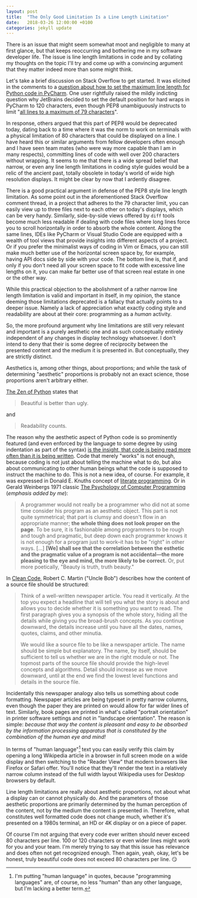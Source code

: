 ```yaml
---
layout: post
title:  "The Only Good Limitation Is a Line Length Limitation"
date:   2018-03-26 12:00:00 +0100
categories: jekyll update
---
```


There is an issue that might seem somewhat moot and negligible to many at first
glance, but that keeps reoccurring and bothering me in my software developer
life. The issue is line length limitations in code and by collating my thoughts
on the topic I'll try and come up with a convincing argument that they matter
indeed more than some might think.

Let's take a brief discussion on Stack Overflow to get started. It was elicited
in the comments to a [question about how to set the maximum line length for
Python code in
PyCharm](https://stackoverflow.com/questions/17319422/how-do-i-set-the-maximum-line-length-in-pycharm).
One user rightfully raised the mildly indicting question why JetBrains decided
to set the default position for hard wraps in PyCharm to 120 characters, even
though PEP8 unambiguously instructs to limit "[all lines to a maximum of 79
characters](https://www.python.org/dev/peps/pep-0008/#maximum-line-length)".

In response, others argued that this part of PEP8 would be deprecated today,
dating back to a time where it was the norm to work on terminals with a physical
limitation of 80 characters that could be displayed on a line. I have heard this
or similar arguments from fellow developers often enough and I have seen team
mates (who were way more capable than I am in many respects), committing lines
of code with well over 200 characters without wrapping. It seems to me that
there is a wide spread belief that narrow, or even any line length limitations
in coding style guides would be a relic of the ancient past, totally obsolete in
today's world of wide high resolution displays. It might be clear by now that I
ardently disagree.

There is a good practical argument in defense of the PEP8 style line length
limitation. As some point out in the aforementioned Stack Overflow comment
thread, in a project that adheres to the 79 character limit, you can easily view
up to three files next to each other on today's displays, which can be very
handy. Similarly, side-by-side views offered by `diff` tools become much less
readable if dealing with code files where long lines force you to scroll
horizontally in order to absorb the whole content. Along the same lines, IDEs
like PyCharm or Visual Studio Code are equipped with a wealth of tool views that
provide insights into different aspects of a project. Or if you prefer the
minimalist ways of coding in Vim or Emacs, you can still make much better use of
the horizontal screen space by, for example, having API docs side by side with
your code. The bottom line is, that if, and only if you don't need all your
screen space to fit code with excessive line lengths on it, you can make far
better use of that screen real estate in one or the other way.

While this practical objection to the abolishment of a rather narrow line length
limitation is valid and important in itself, in my opinion, the stance deeming
those limitations deprecated is a fallacy that actually points to a deeper
issue. Namely a lack of appreciation what exactly coding style and readability
are about at their core: programming as a _human_ activity.

So, the more profound argument why line limitations are still very relevant and
important is a purely aesthetic one and as such conceptually entirely
independent of any changes in display technology whatsoever. I don't intend to
deny that their is some degree of reciprocity between the presented content and
the medium it is presented in. But conceptually, they are strictly distinct.

Aesthetics is, among other things, about proportions; and while the task of
determining "aesthetic" proportions is probably not an exact science, those
proportions aren't arbitrary either.

[The Zen of Python](https://www.python.org/dev/peps/pep-0020/) states that

> Beautiful is better than ugly.

and

> Readability counts.

The reason why the aesthetic aspect of Python code is so prominently featured
(and even enforced by the language to some degree by using indentation as part
of the syntax) [is the insight, that code is being read more often than it is
being
written](https://www.python.org/dev/peps/pep-0008/#a-foolish-consistency-is-the-hobgoblin-of-little-minds).
Code that merely "works" is not enough, because coding is not just about telling
the machine what to do, but also about communicating to other human beings what
the code is supposed to instruct the machine to do. This is not a new idea, of
course. For example, it was expressed in Donald E. Knuths concept of [literate
programming](https://en.wikipedia.org/wiki/Literate_programming). Or in Gerald
Weinbergs 1971 classic [The Psychology of Computer
Programming](https://leanpub.com/thepsychologyofcomputerprogramming) (_emphasis
added by me_):

> A programmer would not really be a programmer who did not at some time
> consider his program as an aesthetic object. This part is not quite
> symmetrical; that part is clumsy and doesn't flow in an appropriate manner;
> **the whole thing does not look proper on the page**. To be sure, it is
> fashionable among programmers to be rough and tough and pragmatic, but deep
> down each programmer knows it is not enough for a program just to work–it has
> to be "right" in other ways. [...] **[We] shall see that the correlation
> between the esthetic and the pragmatic value of a program is not
> accidental—the more pleasing to the eye and mind, the more likely to be
> correct.** Or, put more poetically, "Beauty is truth, truth beauty."

In [Clean
Code](https://books.google.de/books/about/Clean_Code.html?id=hjEFCAAAQBAJ),
Robert C. Martin ("Uncle Bob") describes how the content of a source file should
be structured:

> Think of a well-written newspaper article. You read it vertically. At the top
> you expect a headline that will tell you what the story is about and allows
> you to decide whether it is something you want to read. The first paragraph
> gives you a synopsis of the whole story, hiding all the details while giving
> you the broad-brush concepts. As you continue downward, the details increase
> until you have all the dates, names, quotes, claims, and other minutia.
>
> We would like a source file to be like a newspaper article. The name should be
> simple but explanatory. The name, by itself, should be sufficient to tell us
> whether we are in the right module or not. The topmost parts of the source
> file should provide the high-level concepts and algorithms. Detail should
> increase as we move downward, until at the end we find the lowest level
> functions and details in the source file.

Incidentally this newspaper analogy also tells us something about code
formatting. Newspaper articles are being typeset in pretty narrow columns, even
though the paper they are printed on would allow for far wider lines of text.
Similarly, book pages are printed in what's called "portrait orientation" in
printer software settings and not in "landscape orientation". The reason is
simple: _because that way the content is pleasant and easy to be absorbed by the
information processing apparatus that is constituted by the combination of the
human eye and mind!_

In terms of "human language"[^human-language] text you can easily verify this
claim by opening a long Wikipedia article in a browser in full screen mode on a
wide display and then switching to the "Reader View" that modern browsers like
Firefox or Safari offer. You'll notice that they'll render the text in a
relatively narrow column instead of the full width layout Wikipedia uses for
Desktop browsers by default.

Line length limitations are really about aesthetic proportions, not about what a
display can or cannot physically do. And the parameters of those aesthetic
proportions are primarily determined by the human perception of the content, not
by the medium the content is presented in. Therefore, what constitutes well
formatted code does not change much, whether it's presented on a 1980s terminal,
an HD or 4K display or on a piece of paper.

Of course I'm not arguing that every code ever written should never exceed 80
characters per line. 100 or 120 characters or even wider lines might work for
you and your team. I'm merely trying to say that this issue has relevance and
does often not get recognized enough. Then again, yeah, okay, let's be honest,
truly beautiful code does not exceed 80 characters per line. 😏

[^human-language]: I'm putting "human language" in quotes, because "programming
    languages" are, of course, no less "human" than any other language, but I'm
    lacking a better term.
